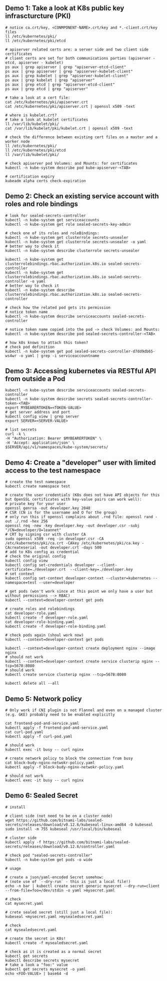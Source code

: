 ## Demo 1: Take a look at K8s public key infrascturcture (PKI)
   
    # notice ca.crt/key, <CONMPONENT-NAME>.crt/key and *.-client.crt/key files
    ll /etc/kubernetes/pki/
    ll /etc/kubernetes/pki/etcd

    # apiserver related certs are: a server side and two client side certificates 
    # client certs are set for both communications parties (apiserver - etcd, apiserver - kubelet)
    ps aux | grep apiserver | grep "apiserver-etcd-client"
    ps aux | grep apiserver | grep "apiserver-kubelet-client"
    ps aux | grep kubelet | grep "apiserver-kubelet-client"
    ps aux | grep kubelet | grep "apiserver"
    ps aux | grep etcd | grep "apiserver-etcd-client"
    ps aux | grep etcd | grep "apiserver"

    # take a look at a cert file:
    cat /etc/kubernetes/pki/apiserver.crt
    cat /etc/kubernetes/pki/apiserver.crt | openssl x509 -text
    
    # where is kubelet.crt? 
    # take a look at kubelet certificates
    ll /var/lib/kubelet/pki/
    cat /var/lib/kubelet/pki/kubelet.crt | openssl x509 -text
    
    # check the difference between existing cert files on a master and a worker node
    ll /etc/kubernetes/pki/
    ll /etc/kubernetes/pki/etcd
    ll /var/lib/kubelet/pki/
      
    # check apiserver pod Volumes: and Mounts: for certificates 
    kubectl -n kube-system describe pod kube-apiserver-<TAB>
      
    # certification expiry
    kubeadm alpha certs check-expiration
    
## Demo 2: Check an existing service account with roles and role bindings

    # look for sealed-secrets-controller
    kubectl -n kube-system get serviceaccounts
    kubectl -n kube-system get role sealed-secrets-key-admin
    
    # check one of its roles and roleBindings:
    kubectl -n kube-system get clusterrole secrets-unsealer
    kubectl -n kube-system get clusterrole secrets-unsealer -o yaml
    # better way to check it
    kubectl -n kube-system describe clusterrole secrets-unsealer
  
    kubectl -n kube-system get clusterrolebindings.rbac.authorization.k8s.io sealed-secrets-controller
    kubectl -n kube-system get clusterrolebindings.rbac.authorization.k8s.io sealed-secrets-controller -o yaml
    # better way to check it
    kubectl -n kube-system describe clusterrolebindings.rbac.authorization.k8s.io sealed-secrets-controller
    
    # check how the related pod gets its permission
    # notice token name
    kubectl -n kube-system describe serviceaccounts sealed-secrets-controller

    # notice token name copied into the pod -> check Volumes: and Mounts:
    kubectl -n kube-system describe pod sealed-secrets-controller-<TAB>
    
    # how k8s knows to attach this token?
    # check pod definition
    kubectl -n kube-system get pod sealed-secrets-controller-d7dd9db65-ws4wr -o yaml | grep -i serviceaccountname
    
## Demo 3: Accessing kubernetes via RESTful API from outside a Pod

    kubectl -n kube-system describe serviceaccounts sealed-secrets-controller
    kubectl -n kube-system describe secrets sealed-secrets-controller-token-<TAB>
    export MYBEARERTOKEN=<TOKEN-VALUE>
    # get server address and port
    kubectl config view | grep server
    export SERVER=<SERVER-VALUE>
    
    # list secrets
    curl -k \
    -H "Authorization: Bearer $MYBEARERTOKEN" \
    -H 'Accept: application/json' \
    $SERVER/api/v1/namespaces/kube-system/secrets/
    
## Demo 4: Create a "developer" user with limited access to the test namespace 

    # create the test namespace
    kubectl create namespace test
    
    # create the user credentials (K8s does not have API objects for this but OpenSSL certificates with key-value pairs can work well):
    # private key for your user
    openssl genrsa -out developer.key 2048
    # CSR (CN is for the username and O for the group)
    # only run this if openssl complains about .rnd file: openssl rand -out ./.rnd -hex 256
    openssl req -new -key developer.key -out developer.csr -subj "/CN=developer/O=leannet"
    # CRT by signing csr with cluster CA
    sudo openssl x509 -req -in developer.csr -CA /etc/kubernetes/pki/ca.crt -CAkey /etc/kubernetes/pki/ca.key -CAcreateserial -out developer.crt -days 500
    # add to K8s config as credential
    # check the original config
    kubectl config view
    kubectl config set-credentials developer --client-certificate=./developer.crt  --client-key=./developer.key
    # set context
    kubectl config set-context developer-context --cluster=kubernetes --namespace=test --user=developer
    
    # get pods (won't work since at this point we only have a user but without permissions --> RBAC)
    kubectl --context=developer-context get pods
    
    # create roles and rolebindings
    cat developer-role.yaml
    kubectl create -f developer-role.yaml
    cat developer-role-binding.yaml
    kubectl create -f developer-role-binding.yaml
    
    # check pods again (shoul work now)
    kubectl --context=developer-context get pods
    
    kubectl --context=developer-context create deployment nginx --image nginx
    # should not work
    kubectl --context=developer-context create service clusterip nginx --tcp=5678:8080
    # should work
    kubectl create service clusterip nginx --tcp=5678:8080
    
    kubectl delete all --all
    
## Demo 5: Network policy

    # Only work if CNI plugin is not Flannel and even on a managed cluster (e.g. GKE) probably need to be enabled explicitly

    cat frontend-pod-and-service.yaml
    kubectl apply -f frontend-pod-and-service.yaml
    cat curl-pod.yaml
    kubectl apply -f curl-pod.yaml
    
    # should work
    kubectl exec -it busy -- curl nginx
    
    # create network policy to block the connection from busy
    cat block-budy-nginx-netwokr-policy.yaml
    kubectl apply -f block-budy-nginx-netwokr-policy.yaml
    
    # should not work
    kubectl exec -it busy -- curl nginx
    
## Demo 6: Sealed Secret

    # install 
    
    # client side (not need to be on a cluster node)
    wget https://github.com/bitnami-labs/sealed-secrets/releases/download/v0.12.6/kubeseal-linux-amd64 -O kubeseal
    sudo install -m 755 kubeseal /usr/local/bin/kubeseal

    # cluster side
    kubectl apply -f https://github.com/bitnami-labs/sealed-secrets/releases/download/v0.12.6/controller.yaml

    # check pod "sealed-secrets-controller"
    kubectl -n kube-system get pods -o wide

    # usage

    # create a json/yaml-encoded Secret somehow:
    # (note use of `--dry-run` - this is just a local file!)
    echo -n bar | kubectl create secret generic mysecret --dry-run=client --from-file=foo=/dev/stdin -o yaml >mysecret.yaml
    
    # check
    cat mysecret.yaml
    
    # crete sealed secret (still just a local file):
    kubeseal <mysecret.yaml >mysealedsecret.yaml
    
    # check 
    cat mysealedsecret.yaml
    
    # create the secret in K8s!
    kubectl create -f mysealedsecret.yaml
    
    # check as it is created as a normal secret
    kubectl get secrets
    kubectl describe secrets mysecret
    # take a look a "foo:" value
    kubectl get secrets mysecret -o yaml
    echo <FOO-VALUE> | base64 -d